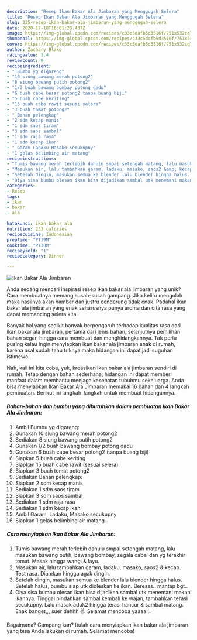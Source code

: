 ```yaml
---
description: "Resep Ikan Bakar Ala Jimbaran yang Menggugah Selera"
title: "Resep Ikan Bakar Ala Jimbaran yang Menggugah Selera"
slug: 325-resep-ikan-bakar-ala-jimbaran-yang-menggugah-selera
date: 2020-12-18T16:01:28.437Z
image: https://img-global.cpcdn.com/recipes/c33c5dafb5d3516f/751x532cq70/ikan-bakar-ala-jimbaran-foto-resep-utama.jpg
thumbnail: https://img-global.cpcdn.com/recipes/c33c5dafb5d3516f/751x532cq70/ikan-bakar-ala-jimbaran-foto-resep-utama.jpg
cover: https://img-global.cpcdn.com/recipes/c33c5dafb5d3516f/751x532cq70/ikan-bakar-ala-jimbaran-foto-resep-utama.jpg
author: Zachary Blake
ratingvalue: 3.4
reviewcount: 9
recipeingredient:
- " Bumbu yg digoreng"
- "10 siung bawang merah potong2"
- "8 siung bawang putih potong2"
- "1/2 buah bawang bombay potong dadu"
- "6 buah cabe besar potong2 tanpa buang biji"
- "5 buah cabe keriting"
- "15 buah cabe rawit sesuai selera"
- "3 buah tomat potong2"
- " Bahan pelengkap"
- "2 sdm kecap manis"
- "1 sdm saos tiram"
- "3 sdm saos sambal"
- "1 sdm raja rasa"
- "1 sdm kecap ikan"
- " Garam Ladaku Masako secukupny"
- "1 gelas belimbing air matang"
recipeinstructions:
- "Tumis bawang merah terlebih dahulu smpai setengah matang, lalu masukan bawang putih, bawang bombay, segala cabai dan yg terakhir tomat. Masak hingga wangi &amp; layu."
- "Masukan air, lalu tambahkan garam, ladaku, masako, saos2 &amp; kecap. Test rasa. Diamkan hingga agak dingin."
- "Setelah dingin, masukan semua ke blender lalu blender hingga halus. Setelah halus, bumbu siap utk dioleskan ke ikan. Beresss.. mantep bgt.."
- "Oiya sisa bumbu olesan ikan bisa dijadikan sambal utk menemani makan ikannya. Tinggal pindahkan sambal kembali ke wajan, tambahkan terasi secukupny. Lalu masak aduk2 hingga terasi hancur &amp; sambal matang. Enak banget,,, suer dehhh ✌️. Selamat mencoba yaaaa..."
categories:
- Resep
tags:
- ikan
- bakar
- ala

katakunci: ikan bakar ala 
nutrition: 233 calories
recipecuisine: Indonesian
preptime: "PT19M"
cooktime: "PT30M"
recipeyield: "1"
recipecategory: Dinner

---
```



![Ikan Bakar Ala Jimbaran](https://img-global.cpcdn.com/recipes/c33c5dafb5d3516f/751x532cq70/ikan-bakar-ala-jimbaran-foto-resep-utama.jpg)

Anda sedang mencari inspirasi resep ikan bakar ala jimbaran yang unik? Cara membuatnya memang susah-susah gampang. Jika keliru mengolah maka hasilnya akan hambar dan justru cenderung tidak enak. Padahal ikan bakar ala jimbaran yang enak seharusnya punya aroma dan cita rasa yang dapat memancing selera kita.

Banyak hal yang sedikit banyak berpengaruh terhadap kualitas rasa dari ikan bakar ala jimbaran, pertama dari jenis bahan, selanjutnya pemilihan bahan segar, hingga cara membuat dan menghidangkannya. Tak perlu pusing kalau ingin menyiapkan ikan bakar ala jimbaran enak di rumah, karena asal sudah tahu triknya maka hidangan ini dapat jadi suguhan istimewa.




Nah, kali ini kita coba, yuk, kreasikan ikan bakar ala jimbaran sendiri di rumah. Tetap dengan bahan sederhana, hidangan ini dapat memberi manfaat dalam membantu menjaga kesehatan tubuhmu sekeluarga. Anda bisa menyiapkan Ikan Bakar Ala Jimbaran memakai 16 bahan dan 4 langkah pembuatan. Berikut ini langkah-langkah untuk membuat hidangannya.

<!--inarticleads1-->

##### Bahan-bahan dan bumbu yang dibutuhkan dalam pembuatan Ikan Bakar Ala Jimbaran:

1. Ambil  Bumbu yg digoreng:
1. Gunakan 10 siung bawang merah potong2
1. Sediakan 8 siung bawang putih potong2
1. Gunakan 1/2 buah bawang bombay potong dadu
1. Gunakan 6 buah cabe besar potong2 (tanpa buang biji)
1. Siapkan 5 buah cabe keriting
1. Siapkan 15 buah cabe rawit (sesuai selera)
1. Siapkan 3 buah tomat potong2
1. Sediakan  Bahan pelengkap:
1. Siapkan 2 sdm kecap manis
1. Sediakan 1 sdm saos tiram
1. Siapkan 3 sdm saos sambal
1. Sediakan 1 sdm raja rasa
1. Sediakan 1 sdm kecap ikan
1. Ambil  Garam, Ladaku, Masako secukupny
1. Siapkan 1 gelas belimbing air matang




<!--inarticleads2-->

##### Cara menyiapkan Ikan Bakar Ala Jimbaran:

1. Tumis bawang merah terlebih dahulu smpai setengah matang, lalu masukan bawang putih, bawang bombay, segala cabai dan yg terakhir tomat. Masak hingga wangi &amp; layu.
1. Masukan air, lalu tambahkan garam, ladaku, masako, saos2 &amp; kecap. Test rasa. Diamkan hingga agak dingin.
1. Setelah dingin, masukan semua ke blender lalu blender hingga halus. Setelah halus, bumbu siap utk dioleskan ke ikan. Beresss.. mantep bgt..
1. Oiya sisa bumbu olesan ikan bisa dijadikan sambal utk menemani makan ikannya. Tinggal pindahkan sambal kembali ke wajan, tambahkan terasi secukupny. Lalu masak aduk2 hingga terasi hancur &amp; sambal matang. Enak banget,,, suer dehhh ✌️. Selamat mencoba yaaaa...




Bagaimana? Gampang kan? Itulah cara menyiapkan ikan bakar ala jimbaran yang bisa Anda lakukan di rumah. Selamat mencoba!
